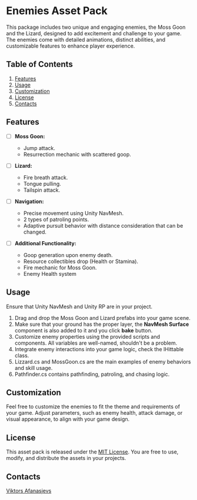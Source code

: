 # Enemies Asset Pack

This package includes two unique and engaging enemies, the Moss Goon and the Lizard, designed to add excitement and challenge to your game. The enemies come with detailed animations, distinct abilities, and customizable features to enhance player experience.

## Table of Contents
1. [Features](#features)
2. [Usage](#usage)
3. [Customization](#customization)
4. [License](#license)
5. [Contacts](#contacts)

## Features
- [ ] **Moss Goon:**
  - Jump attack.
  - Resurrection mechanic with scattered goop.

- [ ] **Lizard:**
  - Fire breath attack.
  - Tongue pulling.
  - Tailspin attack.

- [ ] **Navigation:**
  - Precise movement using Unity NavMesh.
  - 2 types of patroling points.
  - Adaptive pursuit behavior with distance consideration that can be changed.

- [ ] **Additional Functionality:**
  - Goop generation upon enemy death.
  - Resource collectibles drop (Health or Stamina).
  - Fire mechanic for Moss Goon.
  - Enemy Health system

## Usage
Ensure that Unity NavMesh and Unity RP are in your project.
1. Drag and drop the Moss Goon and Lizard prefabs into your game scene.
2. Make sure that your ground has the proper layer, the **NavMesh Surface** component is also added to it and you click **bake** button.
3. Customize enemy properties using the provided scripts and components. All variables are well-named, shouldn't be a problem.
4. Integrate enemy interactions into your game logic, check the IHittable class.
5. Lizzard.cs and MossGoon.cs are the main examples of enemy behaviors and skill usage.
6. Pathfinder.cs contains pathfinding, patroling, and chasing logic.

## Customization
Feel free to customize the enemies to fit the theme and requirements of your game. Adjust parameters, such as enemy health, attack damage, or visual appearance, to align with your game design.

## License
This asset pack is released under the [MIT License](LICENSE). You are free to use, modify, and distribute the assets in your projects.

## Contacts
[Viktors Afanasjevs](https://linktr.ee/afanasjewww) 
